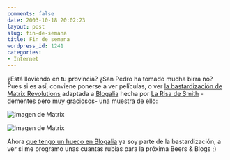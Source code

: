 ```yaml
---
comments: false
date: 2003-10-18 20:02:23
layout: post
slug: fin-de-semana
title: Fin de semana
wordpress_id: 1241
categories:
- Internet
---
```


¿Está lloviendo en tu provincia? ¿San Pedro ha tomado mucha birra no? Pues si es así, conviene ponerse a ver películas, o ver [la bastardización de Matrix Revolutions](http://www.aditel.org/~ferri/revolution/) adaptada a [Blogalia](http://www.blogalia.com) hecha por [La Risa de Smith](http://smith.blogalia.com/) -dementes pero muy graciosos- una muestra de ello:





![Imagen de Matrix](http://www.minid.net/images/07.png)  







![Imagen de Matrix](http://www.minid.net/images/raton.png)





Ahora [que tengo un hueco en Blogalia](http://minid.blogalia.com) ya soy parte de la bastardización, a ver si me programo unas cuantas rubias para la próxima Beers & Blogs ;)




 
